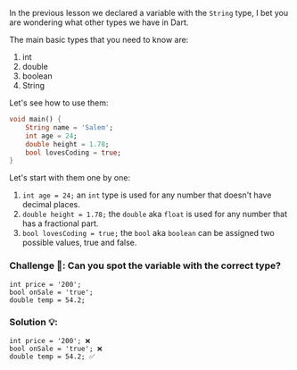 In the previous lesson we declared a variable with the `String` type, I bet you are wondering what other types we have in Dart.

The main basic types that you need to know are:

1. int
2. double
3. boolean
4. String

Let's see how to use them:

```dart
void main() {
    String name = 'Salem';
    int age = 24;
    double height = 1.78;
    bool lovesCoding = true;
}
```

Let's start with them one by one:

1. `int age = 24;` an `int` type is used for any number that doesn't have decimal places.
2. `double height = 1.78;` the `double` aka `float` is used for any number that has a fractional part.
3. `bool lovesCoding = true;` the `bool` aka `boolean` can be assigned two possible values, true and false.

### Challenge 👾: Can you spot the variable with the correct type?

```
int price = '200';
bool onSale = 'true';
double temp = 54.2;
```

### Solution 💡: 

```
int price = '200'; ❌
bool onSale = 'true'; ❌
double temp = 54.2; ✅
```
